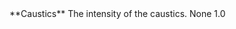 <tr>
<td>**Caustics**</td>
<td>The intensity of the caustics.</td>
<td>None</td>
<td>1.0</td>
</tr>
